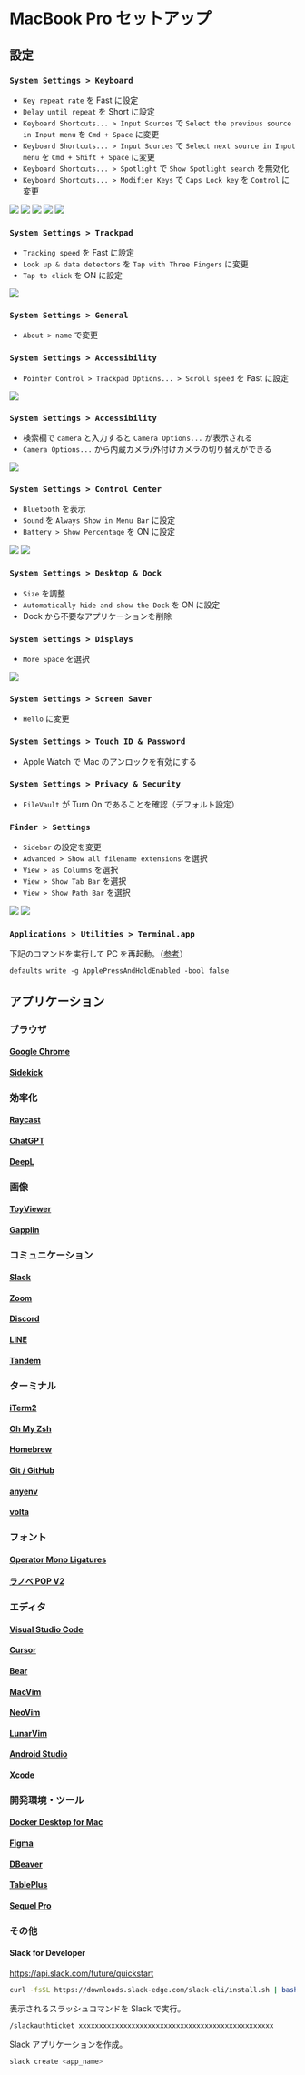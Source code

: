# MacBook Pro セットアップ

## 設定

### `System Settings > Keyboard`

- `Key repeat rate` を Fast に設定
- `Delay until repeat` を Short に設定
- `Keyboard Shortcuts... > Input Sources` で `Select the previous source in Input menu` を `Cmd + Space` に変更
- `Keyboard Shortcuts... > Input Sources` で `Select next source in Input menu` を `Cmd + Shift + Space` に変更
- `Keyboard Shortcuts... > Spotlight` で `Show Spotlight search` を無効化
- `Keyboard Shortcuts... > Modifier Keys` で `Caps Lock key` を `Control` に変更

![](./assets/img/keyboard_01.png)
![](./assets/img/keyboard_02.png)
![](./assets/img/keyboard_03.png)
![](./assets/img/keyboard_04.png)
![](./assets/img/keyboard_05.png)

### `System Settings > Trackpad`

- `Tracking speed` を Fast に設定
- `Look up & data detectors` を `Tap with Three Fingers` に変更
- `Tap to click` を ON に設定

![](./assets/img/trackpad.png)

### `System Settings > General`

- `About > name` で変更

### `System Settings > Accessibility`

- `Pointer Control > Trackpad Options... > Scroll speed` を Fast に設定

![](./assets/img/scroll_speed.png)

### `System Settings > Accessibility`

- 検索欄で `camera` と入力すると `Camera Options...` が表示される
- `Camera Options...` から内蔵カメラ/外付けカメラの切り替えができる

![](./assets/img/camera_options.png)

### `System Settings > Control Center`

- `Bluetooth` を表示
- `Sound` を `Always Show in Menu Bar` に設定
- `Battery > Show Percentage` を ON に設定

![](./assets/img/control_center_01.png)
![](./assets/img/control_center_02.png)

### `System Settings > Desktop & Dock`

- `Size` を調整
- `Automatically hide and show the Dock` を ON に設定
- Dock から不要なアプリケーションを削除

### `System Settings > Displays`

- `More Space` を選択

![](./assets/img/display.png)

### `System Settings > Screen Saver`

- `Hello` に変更

### `System Settings > Touch ID & Password`

- Apple Watch で Mac のアンロックを有効にする

### `System Settings > Privacy & Security`

- `FileVault` が Turn On であることを確認（デフォルト設定）

### `Finder > Settings`

- `Sidebar` の設定を変更
- `Advanced > Show all filename extensions` を選択
- `View > as Columns` を選択
- `View > Show Tab Bar` を選択
- `View > Show Path Bar` を選択

![](./assets/img/finder_01.png)
![](./assets/img/finder_02.png)

### `Applications > Utilities > Terminal.app`

下記のコマンドを実行して PC を再起動。（[参考](https://vimforvscode.com/enable-key-repeat-vim)）

```
defaults write -g ApplePressAndHoldEnabled -bool false
```

## アプリケーション

### ブラウザ

#### [Google Chrome](docs/google-chrome.md)

#### [Sidekick](docs/sidekick.md)

### 効率化

#### [Raycast](docs/raycast.md)

#### [ChatGPT](docs/chat-gpt.md)

#### [DeepL](https://www.deepl.com/en/macos-app/)

### 画像

#### [ToyViewer](https://apps.apple.com/jp/app/toyviewer/id414298354?l=en-US&mt=12)

#### [Gapplin](https://apps.apple.com/jp/app/gapplin/id768053424?mt=12)

### コミュニケーション

#### [Slack](https://slack.com/downloads/mac)

#### [Zoom](https://zoom.us/download)

#### [Discord](https://discord.com/download)

#### [LINE](https://apps.apple.com/jp/app/line/id539883307?mt=12)

#### [Tandem](https://tandem.chat/welcome/download)

### ターミナル

#### [iTerm2](docs/iterm2.md)

#### [Oh My Zsh](docs/oh-my-zsh.md)

#### [Homebrew](docs/homebrew.md)

#### [Git / GitHub](docs/git-and-github.md)

#### [anyenv](docs/anyenv.md)

#### [volta](docs/volta.md)

### フォント

#### [Operator Mono Ligatures](docs/operator-mono-lig.md)

#### [ラノベ POP V2](https://www.fontna.com/blog/1706/)

### エディタ

#### [Visual Studio Code](docs/vscode.md)

#### [Cursor](docs/cursor.md)

#### [Bear](https://bear.app/)

#### [MacVim](docs/macvim.md)

#### [NeoVim](docs/nvim.md)

#### [LunarVim](docs/lunar-vim.md)

#### [Android Studio](https://developer.android.com/studio?gclsrc=ds&gclsrc=ds)

#### [Xcode](https://apps.apple.com/us/app/xcode/id497799835?mt=12)

### 開発環境・ツール

#### [Docker Desktop for Mac](docs/docker.md)

#### [Figma](https://www.figma.com/downloads/)

#### [DBeaver](https://dbeaver.io/)

#### [TablePlus](https://tableplus.com/download)

#### [Sequel Pro](https://sequelpro.com/)

### その他

#### Slack for Developer

https://api.slack.com/future/quickstart

```sh
curl -fsSL https://downloads.slack-edge.com/slack-cli/install.sh | bash
```

表示されるスラッシュコマンドを Slack で実行。

```sh
/slackauthticket xxxxxxxxxxxxxxxxxxxxxxxxxxxxxxxxxxxxxxxxxxxxxxxx
```

Slack アプリケーションを作成。

```sh
slack create <app_name>
```
